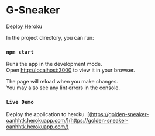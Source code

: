 # G-Sneaker

[Deploy Heroku](https://golden-sneaker-oanhhtk.herokuapp.com/)

In the project directory, you can run:

### `npm start`

Runs the app in the development mode.\
Open [http://localhost:3000](http://localhost:3000) to view it in your browser.

The page will reload when you make changes.\
You may also see any lint errors in the console.

### `Live Demo`

Deploy the application to heroku.
[(https://golden-sneaker-oanhhtk.herokuapp.com/](https://golden-sneaker-oanhhtk.herokuapp.com/)
